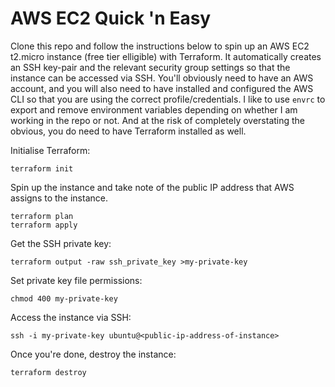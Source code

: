 # AWS EC2 Quick 'n Easy

Clone this repo and follow the instructions below to spin up an AWS EC2 t2.micro instance (free tier elligible) with Terraform. It automatically creates an SSH key-pair and the relevant security group settings so that the instance can be accessed via SSH. You'll obviously need to have an AWS account, and you will also need to have installed and configured the AWS CLI so that you are using the correct profile/credentials.  I like to use `envrc` to export and remove environment variables depending on whether I am working in the repo or not. And at the risk of completely overstating the obvious, you do need to have Terraform installed as well. 

Initialise Terraform:

```
terraform init
```

Spin up the instance and take note of the public IP address that AWS assigns to the instance.

```
terraform plan
terraform apply
```

Get the SSH private key:

```
terraform output -raw ssh_private_key >my-private-key
``` 

Set private key file permissions:

```
chmod 400 my-private-key
```

Access the instance via SSH:

```
ssh -i my-private-key ubuntu@<public-ip-address-of-instance>
```

Once you're done, destroy the instance:

```
terraform destroy
```


